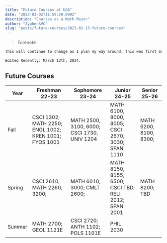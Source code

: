 ```yaml
---
title: "Future Courses at UGA"
date: "2023-03-02T11:59:59.999Z"
description: "Courses as a Math Major"
author: "ZyphenSVC"
slug: "posts/future-courses/2023-02-17-future-courses"
---
```


> Forenote

```md
This will continue to change as I plan my way around, this was first made on December 29th, 2022.

Edited Recently: March 13th, 2024.
```

## Future Courses

| Year   | Freshman 22-23                                        | Sophomore 23-24                             | Junior 24-25                                          | Senior 25-26           |  
|--------|-------------------------------------------------------|---------------------------------------------|-------------------------------------------------------|------------------------|
| Fall   | CSCI 1302; MATH 2250; ENGL 1002; KREN 1001; FYOS 1001 | MATH 2500, 3100, 6000; CSCI 1730, UNIV 1204 | MATH 6100, 8000, 8005; CSCI 2670, 3030; SPAN 1110     | MATH 6200, 8100, 8300; |
| Spring | CSCI 2610; MATH 2260, 3200;                           | MATH 6010, 3000; CMLT 2600;                 | MATH 8150, 8155, 6500; CSCI TBD; RELI 2012; SPAN 2001 | MATH 8200; TBD         |
| Summer | MATH 2700; GEOL 1121E                                 | CSCI 2720; ANTH 1102; POLS 1101E            | PHIL 2030                                             |                        |